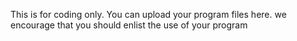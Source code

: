 This is for coding only.
You can upload your program files here.
we encourage that you should enlist the use of your program
